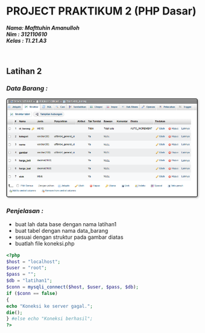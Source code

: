 # PROJECT PRAKTIKUM 2 (PHP Dasar)

**_Nama: Mafttuhin Amanulloh_** <br/>
**_Nim : 312110610_** <br/>
**_Kelas : TI.21.A3_** <br/>

<br/>

## **Latihan 2**


### _Data Barang :_

<img src="gambar/dataBase.png" style="border: 2px solid #333; border-radius: 5px; box-shadow: 2px 2px 4px #00000040">

### _Penjelasan :_

- buat lah data base dengan nama latihan1
- buat tabel dengan nama data_barang
- sesuai dengan struktur pada gambar diatas
- buatlah file koneksi.php
```php
<?php
$host = "localhost";
$user = "root";
$pass = "";
$db = "latihan1";
$conn = mysqli_connect($host, $user, $pass, $db);
if ($conn == false)
{
echo "Koneksi ke server gagal.";
die();
} #else echo "Koneksi berhasil";
?>

```

